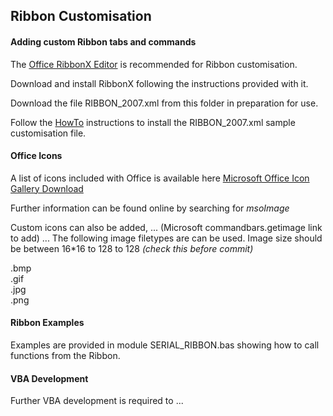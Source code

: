 ## Ribbon Customisation

#### Adding custom Ribbon tabs and commands

The [Office RibbonX Editor](https://github.com/fernandreu/office-ribbonx-editor/releases/tag/v1.9.0) is recommended for Ribbon customisation.  

Download and install RibbonX following the instructions provided with it.  

Download the file RIBBON_2007.xml from this folder in preparation for use.  

Follow the [HowTo](How-To.md) instructions to install the RIBBON_2007.xml sample customisation file.

#### Office Icons

A list of icons included with Office is available here [Microsoft Office Icon Gallery Download](https://www.microsoft.com/en-nz/download/confirmation.aspx?id=21103)

Further information can be found online by searching for *msoImage*

Custom icons can also be added, ... (Microsoft commandbars.getimage link to add) ...
The following image filetypes are can be used. Image size should be between 16*16 to 128 to 128 *(check this before commit)*

 .bmp  
 .gif   
 .jpg  
 .png  

#### Ribbon Examples

Examples are provided in module SERIAL_RIBBON.bas showing how to call functions from the Ribbon.


#### VBA Development

Further VBA development is required to ...


